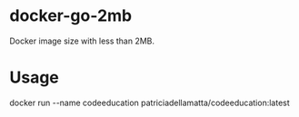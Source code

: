 # docker-go-2mb

Docker image size with less than 2MB.

# Usage

 docker run --name codeeducation patriciadellamatta/codeeducation:latest
